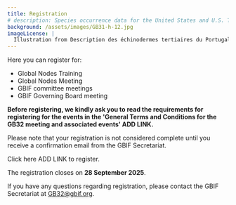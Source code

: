 ```yaml
---
title: Registration
# description: Species occurrence data for the United States and U.S. Territories.
background: /assets/images/GB31-h-12.jpg
imageLicense: |
  Illustration from Description des échinodermes tertiaires du Portugal; accompagnée d'un tableau stratigraphique, 1896. Via the [Biodiversity Heritage Library](https://flic.kr/p/2kU5D9t)
---
```


Here you can register for: 
- Global Nodes Training
- Global Nodes Meeting
- GBIF committee meetings
- GBIF Governing Board meeting

**Before registering, we kindly ask you to read the requirements for registering for the events in the 'General Terms and Conditions for the GB32 meeting and associated events' ADD LINK.**  

Please note that your registration is not considered complete until you receive a confirmation email from the GBIF Secretariat. 

Click here ADD LINK to register. 

The registration closes on **28 September 2025**.

If you have any questions regarding registration, please contact the GBIF Secretariat at [GB32@gbif.org](mailto:GB32@gbif.org).
 
